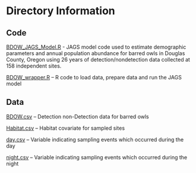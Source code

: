 # Directory Information

## Code
[BDOW_JAGS_Model.R](https://github.com/zipkinlab/Rossman_etal_2016_Ecol/blob/master/Barred%20Owl%20Case%20Study/BDOW_JAGS_Model.R) - JAGS model code used to estimate demographic parameters and annual population abundance for barred owls in Douglas County, Oregon using 26 years of detection/nondetection data collected at 158 independent sites.

[BDOW_wrapper.R](https://github.com/zipkinlab/Rossman_etal_2016_Ecol/blob/master/Barred%20Owl%20Case%20Study/BDOW_wrapper.R) – R code to load data, prepare data and run the JAGS model

## Data
[BDOW.csv](https://github.com/zipkinlab/Rossman_etal_2016_Ecol/blob/master/Barred%20Owl%20Case%20Study/BDOW.csv) – Detection non-Detection data for barred owls

[Habitat.csv](https://github.com/zipkinlab/Rossman_etal_2016_Ecol/blob/master/Barred%20Owl%20Case%20Study/Habitat.csv) – Habitat covariate for sampled sites

[day.csv](https://github.com/zipkinlab/Rossman_etal_2016_Ecol/blob/master/Barred%20Owl%20Case%20Study/day.csv) – Variable indicating sampling events which occurred during the day

[night.csv](https://github.com/zipkinlab/Rossman_etal_2016_Ecol/blob/master/Barred%20Owl%20Case%20Study/night.csv) – Variable indicating sampling events which occurred during the night

